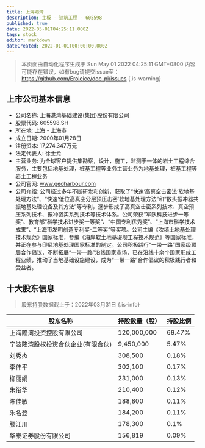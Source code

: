 ```yaml
---
title: 上海港湾
description: 主板 - 建筑工程 - 605598
published: true
date: 2022-05-01T04:25:11.000Z
tags: stock
editor: markdown
dateCreated: 2022-01-01T00:00:00.000Z
---
```


> 本页面由自动化程序生成于 Sun May 01 2022 04:25:11 GMT+0800
> 内容可能存在错误，如有bug请提交issue至：https://github.com/Eroleice/doc-pi/issues
{.is-warning}

## 上市公司基本信息
- 公司名称: 上海港湾基础建设(集团)股份有限公司
- 股票代码: 605598.SH
- 所在地: 上海 - 上海市
- 成立日期: 2000年01月28日
- 注册资本: 17,274.347万元
- 法定代表人: 徐士龙
- 主营业务: 为全球客户提供集勘察，设计，施工，监测于一体的岩土工程综合服务，主要包括地基处理，桩基工程等业务主营业务为地基处理，桩基工程等岩土工程业务
- 公司官网: www.geoharbour.com
- 公司介绍: 公司经过多年不断研发和创新，获取了“快速‘高真空击密法’软地基处理方法”、“快速‘低位高真空分层预压击密’软地基处理方法”和“数头振冲器共振地基处理设备及其方法”等专利，逐步形成了高真空击密系列技术、真空预压系列技术、振冲密实系列技术等技术体系。公司荣获“军队科技进步一等奖”、教育部“科学技术进步奖一等奖”、“中国专利优秀奖”、“上海市科学技术成果”、“上海市发明创造专利奖-二等奖”等奖项。公司主编《吹填土地基处理技术规范》国家标准，参编《海岸软土地基堤坝工程技术规范》等国家标准，并正在参与印尼地基处理国家标准的制定。公司积极践行“一带一路”国家级顶层合作倡议，不断拓展“一带一路”沿线国家市场，已在沿线十余个国家形成工程业绩，推动了当地基础设施建设，成为“一带一路”合作倡议的积极践行者和受益者。


## 十大股东信息
> 股东持股数据截止于：2022年03月31日
{.is-info}

| 股东名称 | 持股数量（股） | 持股比例 |
| --- | --- | --- |
| 上海隆湾投资控股有限公司 | 120,000,000 | 69.47% |
| 宁波隆湾股权投资合伙企业(有限合伙) | 9,450,000 | 5.47% |
| 刘秀杰 | 308,500 | 0.18% |
| 李伟平 | 302,100 | 0.17% |
| 柳丽娟 | 231,000 | 0.13% |
| 朱衔华 | 210,400 | 0.12% |
| 陈佳敏 | 188,800 | 0.11% |
| 朱名登 | 184,200 | 0.11% |
| 滕江川 | 178,300 | 0.1% |
| 华泰证券股份有限公司 | 156,819 | 0.09% |




